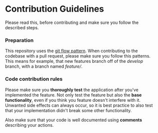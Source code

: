 # Contribution Guidelines
Please read this, before contributing and make sure you follow the described steps.

### Preparation
This repository uses the [git flow pattern](https://nvie.com/posts/a-successful-git-branching-model/). When contributing to the codebase with a pull request, please make sure you follow this patterns. This means for example, that new features branch off of the *develop* branch, with a branch named *feature/<short-description>*.
  
### Code contribution rules
Please make sure you **thoroughly test** the application after you've implemented the feature. Not only test the feature but also the **base functionality**, even if you think you feature doesn't interfere with it. Unwanted side effects can always occur, so it is best practice to also test that your implementation didn't break some other functionality.
  
Also make sure that your code is well documented using **comments** describing your actions.
